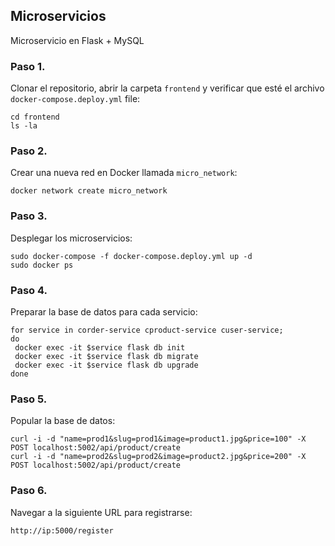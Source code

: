 ## Microservicios
Microservicio en Flask + MySQL

### Paso 1.
Clonar el repositorio, abrir la carpeta ```frontend``` y verificar que esté el archivo ```docker-compose.deploy.yml``` file:
```
cd frontend
ls -la
```

### Paso 2.
Crear una nueva red en Docker llamada ```micro_network```:
```
docker network create micro_network
```

### Paso 3.
Desplegar los microservicios:
```
sudo docker-compose -f docker-compose.deploy.yml up -d
sudo docker ps
```

### Paso 4.
Preparar la base de datos para cada servicio:
```
for service in corder-service cproduct-service cuser-service;
do 
 docker exec -it $service flask db init
 docker exec -it $service flask db migrate
 docker exec -it $service flask db upgrade
done
```

### Paso 5.
Popular la base de datos:
```
curl -i -d "name=prod1&slug=prod1&image=product1.jpg&price=100" -X POST localhost:5002/api/product/create
curl -i -d "name=prod2&slug=prod2&image=product2.jpg&price=200" -X POST localhost:5002/api/product/create
```

### Paso 6.
Navegar a la siguiente URL para registrarse:
```
http://ip:5000/register
```


